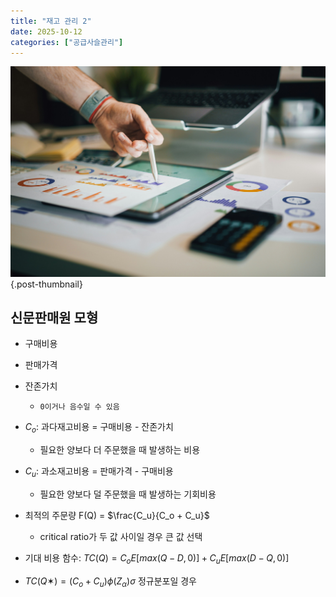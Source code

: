 ```yaml
---
title: "재고 관리 2"
date: 2025-10-12
categories: ["공급사슬관리"]
---
```


![](/img/stat-thumb.jpg){.post-thumbnail}

## 신문판매원 모형

- 구매비용
- 판매가격
- 잔존가치
    - `0이거나 음수일 수 있음`

- $C_o$: 과다재고비용 = 구매비용 - 잔존가치
    - 필요한 양보다 더 주문했을 때 발생하는 비용
- $C_u$: 과소재고비용 = 판매가격 - 구매비용
    - 필요한 양보다 덜 주문했을 때 발생하는 기회비용
- 최적의 주문량 F(Q) = $\frac{C_u}{C_o + C_u}$
    - critical ratio가 두 값 사이일 경우 큰 값 선택
- 기대 비용 함수: $TC(Q) = C_o E[max(Q - D, 0)] + C_u E[max(D - Q, 0)]$
- $TC(Q✶) = (C_o + C_u) ϕ(Z_α) σ$ 정규분포일 경우

